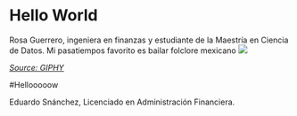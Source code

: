 # Hello World
Rosa Guerrero, ingeniera en finanzas y estudiante de la Maestría en Ciencia de Datos. Mi pasatiempos favorito es bailar folclore mexicano 
![](https://media.giphy.com/media/d48u0Wxgx3DbARKo/giphy.gif)

*[Source: GIPHY](https://media.giphy.com/media/d48u0Wxgx3DbARKo/giphy.gif)*

#Hellooooow

Eduardo Snánchez, Licenciado en Administración Financiera.
